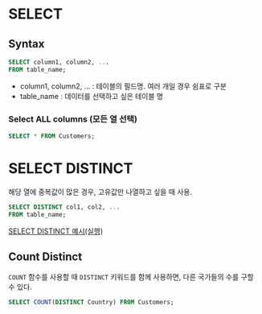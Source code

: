 # SELECT

## Syntax

```sql
SELECT column1, column2, ...
FROM table_name;
```
* column1, column2, ... : 테이블의 필드명. 여러 개일 경우 쉼표로 구분
* table_name : 데이터를 선택하고 싶은 테이블 명


### Select ALL columns (모든 열 선택)

```sql
SELECT * FROM Customers;
```


# SELECT DISTINCT

해당 열에 중복값이 많은 경우, 고유값만 나열하고 싶을 때 사용.

```SQL
SELECT DISTINCT col1, col2, ...
FROM table_name;
```
<a href="https://www.w3schools.com/sql/trysql.asp?filename=trysql_select_distinct" target="_blank">SELECT DISTINCT 예시(실행)</a>

## Count Distinct
`COUNT` 함수를 사용할 때 `DISTINCT` 키워드를 함께 사용하면, 다른 국가들의 수를 구할 수 있다.
```sql
SELECT COUNT(DISTINCT Country) FROM Customers;
```
